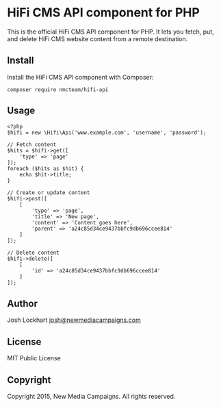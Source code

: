 # HiFi CMS API component for PHP

This is the official HiFi CMS API component for PHP. It lets you fetch, put, and delete HiFi CMS website content from a remote destination.

## Install

Install the HiFi CMS API component with Composer:

    composer require nmcteam/hifi-api

## Usage

    <?php
    $hifi = new \Hifi\Api('www.example.com', 'username', 'password');

    // Fetch content
    $hits = $hifi->get([
        'type' => 'page'
    ]);
    foreach ($hits as $hit) {
        echo $hit->title;
    }

    // Create or update content
    $hifi->post([
        [
            'type' => 'page',
            'title' => 'New page',
            'content' => 'Content goes here',
            'parent' => 'a24c85d34ce9437bbfc9db696ccee814'
        ]
    ]);

    // Delete content
    $hifi->delete([
        [
            'id' => 'a24c85d34ce9437bbfc9db696ccee814'
        ]
    ]);

## Author

Josh Lockhart <josh@newmediacampaigns.com>

## License

MIT Public License

## Copyright

Copyright 2015, New Media Campaigns. All rights reserved.
